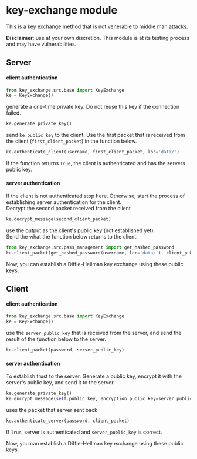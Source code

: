 # key-exchange module
This is a key exchange method that is not venerable to middle man attacks.  

__Disclaimer__: use at your own discretion. This module is at its testing
process
and may have vulnerabilities. 

## Server
#### client authentication
```python
from key_exchange.src.base import KeyExchange
ke = KeyExchange()
```
generate a one-time private key. Do not reuse this key if the connection
failed.
```python
ke.generate_private_key()
```
send `ke.public_key` to the client.
Use the first packet that is received from the client (`first_client_packet`)
in the function below.
```python
ke.authenticate_client(username, first_client_packet, loc='data/')
```
If the function returns `True`, the client is authenticated and has the servers
public key.

#### server authentication
If the client is not authenticated stop here. Otherwise, start the process of
establishing server authentication for the client.   
Decrypt the second packet received from the client
```python
ke.decrypt_message(second_client_packet)
```
use the output as the client's public key (not established yet).  
Send the what the function below returns to the client:
```python
from key_exchange.src.pass_management import get_hashed_password
ke.client_packet(get_hashed_password(username, loc='data/'), client_public_key)
```
Now, you can establish a Diffie-Hellman key exchange using these public keys.


## Client
#### client authentication
```python
from key_exchange.src.base import KeyExchange
ke = KeyExchange()
```
use the `server_public_key` that is received from the server, and send the
result of the function below to the server.
```python
ke.client_packet(password, server_public_key)
```
#### server authentication
To establish trust to the server. Generate a public key, encrypt it with the
server's public key, and send it to the server.
```python
ke.generate_private_key()
ke.encrypt_message(self.public_key, encryption_public_key=server_public_key)
```
uses the packet that server sent back
```python
ke.authenticate_server(password, client_packet)
```
If `True`, server is authenticated and `server_public_key` is correct.

Now, you can establish a Diffie-Hellman key exchange using these public keys.
